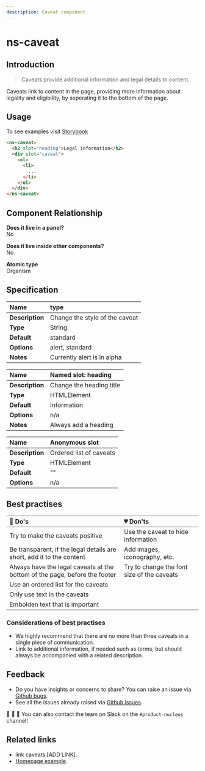 ```yaml
---
description: Caveat component.
---
```


# ns-caveat

## Introduction

> Caveats provide additional information and legal details to content.

Caveats link to content in the page, providing more information about legality and eligibility, by seperating it to the bottom of the page.

## Usage

To see examples visit [Storybook](https://nucleus.bgdigital.xyz/demo/index.html?path=/story/ns-caveat--caveat)

```html
<ns-caveat>
  <h2 slot="heading">Legal information</h2>
  <div slot="caveat">
    <ol>
      <li>
        ...
      </li>
    </ol>
  </div>
</ns-caveat>
```

## Component Relationship

**Does it live in a panel?**  
No

**Does it live inside other components?**  
No

**Atomic type**  
Organism

## Specification

| **Name** | type |
| :--- | :--- |
| **Description** | Change the style of the caveat |
| **Type** | String |
| **Default** | standard |
| **Options** | alert, standard |
| **Notes** | Currently alert is in alpha |

| **Name** | Named slot: heading |
| :--- | :--- |
| **Description** | Change the heading title |
| **Type** | HTMLElement |
| **Default** | Information |
| **Options** | n/a |
| **Notes** | Always add a heading |

| **Name** | Anonymous slot |
| :--- | :--- |
| **Description** | Ordered list of caveats |
| **Type** | HTMLElement |
| **Default** | "" |
| **Options** | n/a |

## Best practises

| 💚 Do's | 💔 Don'ts |
| :--- | :--- |
| Try to make the caveats positive | Use the caveat to hide information |
| Be transparent, if the legal details are short, add it to the content | Add images, iconography, etc. |
| Always have the legal caveats at the bottom of the page, before the footer | Try to change the font size of the caveats |
| Use an ordered list for the caveats | |
| Only use text in the caveats | |
| Embolden text that is important | |

### Considerations of best practises

* We highly recommend that there are no more than three caveats in a single piece of communication.
* Link to additional information, if needed such as terms, but should always be accompanied with a related description.

## Feedback

* Do you have insights or concerns to share? You can raise an issue via [Github bugs](https://github.com/ConnectedHomes/nucleus/issues/new?assignees=&labels=Bug&template=a--bug-report.md&title=[bug]%20[ns-caveat]).
* See all the issues already raised via [Github issues](https://github.com/connectedHomes/nucleus/issues?utf8=%E2%9C%93&q=is%3Aopen+is%3Aissue+label%3ABug+[ns-caveat]).

💩 🎉 🦄 You can also contact the team on Slack on the `#product-nucleus` channel!

## Related links

* link caveats [ADD LINK].
* [Homepage example](https://nucleus.bgdigital.xyz/demo/index.html?path=/story/playground-homepage--2019-01).
